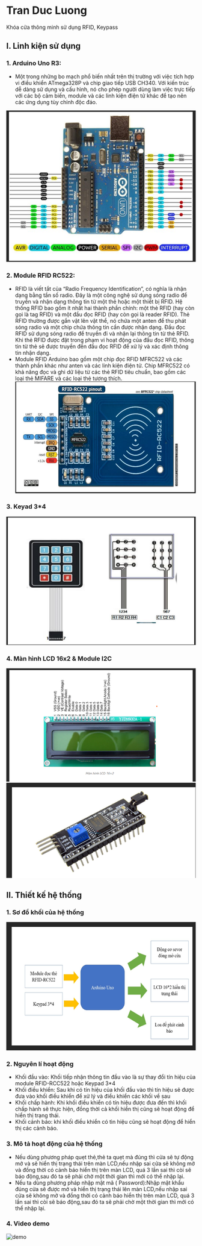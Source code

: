 # Tran Duc Luong
Khóa cửa thông minh sử dụng RFID, Keypass

## I. Linh kiện sử dụng
### 1. Arduino Uno R3: 
 - Một trong những bo mạch phổ biến nhất trên thị trường với việc tích hợp vi điều khiển ATmega328P và chip giao tiếp USB CH340. Với kiến trúc dễ dàng sử dụng và cấu hình, nó cho phép người dùng làm việc trực tiếp với các bộ cảm biến, module và các linh kiện điện tử khác để tạo nên các ứng dụng tùy chỉnh độc đáo.

![anh](arduino_uno.jpg)

### 2. Module RFID RC522: 
 - RFID là viết tắt của “Radio Frequency Identification”, có nghĩa là nhận dạng bằng tần số radio. Đây là một công nghệ sử dụng sóng radio để truyền và nhận dạng thông tin từ một thẻ hoặc một thiết bị RFID. Hệ thống RFID bao gồm ít nhất hai thành phần chính: một thẻ RFID (hay còn gọi là tag RFID) và một đầu đọc RFID (hay còn gọi là reader RFID).
 Thẻ RFID thường được gắn vật lên vật thể, nó chứa một anten để thu phát sóng radio và một chip chứa thông tin cần được nhận dạng. Đầu đọc RFID sử dụng sóng radio để truyền đi và nhận lại thông tin từ thẻ RFID. Khi thẻ RFID được đặt trong phạm vi hoạt động của đầu đọc RFID, thông tin từ thẻ sẽ được truyền đến đầu đọc RFID để xử lý và xác định thông tin nhận dạng.
 - Module RFID Arduino bao gồm một chip đọc RFID MFRC522 và các thành phần khác như anten và các linh kiện điện tử. Chip MFRC522 có khả năng đọc và ghi dữ liệu từ các thẻ RFID tiêu chuẩn, bao gồm các loại thẻ MIFARE và các loại thẻ tương thích.
![anh](RFID-RC522.png)

### 3. Keyad 3*4
![anh](Keypad.png)

### 4. Màn hình LCD 16x2 & Module I2C

![anh](LCD.png)
![anh](I2C.png)
## II. Thiết kế hệ thống
### 1. Sơ đồ khối của hệ thống
![anh](SĐK.png)

### 2. Nguyên lí hoạt động
 - Khối đầu vào: Khối tiếp nhận thông tin đầu vào là sự thay đổi tín hiệu của module RFID-RCC522 hoặc Keypad 3*4 
 - Khối điều khiển: Sau khi có tín hiệu của khối đầu vào thì tín hiệu sẽ được đưa vào khối điều khiển để xử lý và điều khiển các khối về sau 
 - Khối chấp hành: Khi khối điều khiển có tín hiệu được đưa đến thì khối chấp hành sẽ thực hiện, đồng thời cả khối hiển thị cũng sẽ hoạt động để hiển thị trạng thái. 
 - Khối cảnh báo: khi khối điều khiển có tìn hiệu cũng sẽ hoạt động để hiển thị các cảnh báo.
### 3. Mô tả hoạt động của hệ thống
 - Nếu dùng phương pháp quẹt thẻ,thẻ ta quẹt mà đúng thì cửa sẽ tự động mở và sẽ hiển thị trạng thái trên màn LCD,nếu nhập sai cửa sẽ không mở và đồng thời có cảnh báo hiển thị trên màn LCD, quá 3 lần sai thì còi sẽ báo động,sau đó ta sẽ phải chờ một thời gian thì mới có thể nhập lại.
 - Nếu ta dùng phương pháp nhập mật mã ( Password):Nhập mật khẩu đúng cửa sẽ được mở và hiển thị trạng thái lên màn LCD,nếu nhập sai cửa sẽ không mở và đồng thời có cảnh báo hiển thị trên màn LCD, quá 3 lần sai thì còi sẽ báo động,sau đó ta sẽ phải chờ một thời gian thì mới có thể nhập lại.

### 4. Video demo
![demo](https://www.youtube.com/shorts/W4uyoT7d5WM)